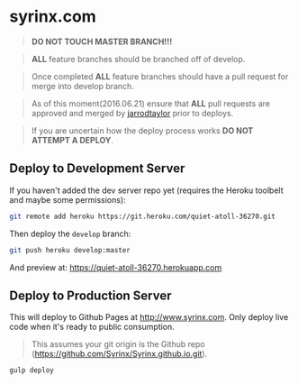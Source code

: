 syrinx.com
==========

> __DO NOT TOUCH MASTER BRANCH!!!__

> __ALL__ feature branches should be branched off of develop.

> Once completed __ALL__ feature branches should have a pull request for merge into develop branch.

> As of this moment(2016.06.21) ensure that __ALL__ pull requests are approved and merged by [jarrodtaylor](https://github.com/jarrodtaylor) prior to deploys.

> If you are uncertain how the deploy process works __DO NOT ATTEMPT A DEPLOY__.

Deploy to Development Server
----------------------------

If you haven't added the dev server repo yet (requires the Heroku toolbelt and maybe some permissions):
```bash
git remote add heroku https://git.heroku.com/quiet-atoll-36270.git
```

Then deploy the `develop` branch:
```bash
git push heroku develop:master
```

And preview at: https://quiet-atoll-36270.herokuapp.com

Deploy to Production Server
---------------------------

This will deploy to Github Pages at http://www.syrinx.com. Only deploy live code when it's ready to public consumption.

> This assumes your git origin is the Github repo (https://github.com/Syrinx/Syrinx.github.io.git).

```bash
gulp deploy
```

